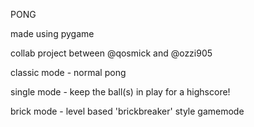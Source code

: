 PONG

made using pygame

collab project between @qosmick and @ozzi905

classic mode - normal pong

single mode - keep the ball(s) in play for a highscore!

brick mode - level based 'brickbreaker' style gamemode
